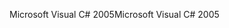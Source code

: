 <span data-ttu-id="7337b-101">Microsoft Visual C# 2005</span><span class="sxs-lookup"><span data-stu-id="7337b-101">Microsoft Visual C# 2005</span></span>